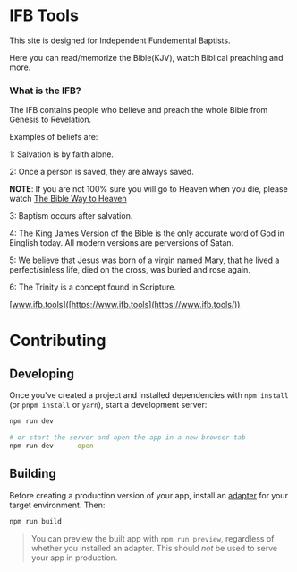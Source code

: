 # IFB Tools

This site is designed for Independent Fundemental Baptists.

Here you can read/memorize the Bible(KJV), watch Biblical preaching and more.

### What is the IFB?

The IFB contains people who believe and preach the whole Bible from Genesis to Revelation.

Examples of beliefs are:

1: Salvation is by faith alone.

2: Once a person is saved, they are always saved.

**NOTE**: If you are not 100% sure you will go to Heaven when you die, please watch [The Bible Way to Heaven](https://www.youtube.com/watch?v=fgAvQbVrSIM&ab_channel=VerityBaptistChurch)

3: Baptism occurs after salvation.

4: The King James Version of the Bible is the only accurate word of God in Einglish today. All modern versions are perversions of Satan.

5: We believe that Jesus was born of a virgin named Mary, that he lived a perfect/sinless life, died on the cross, was buried and rose again.

6: The Trinity is a concept found in Scripture.

[www.ifb.tools]([https://www.ifb.tools](https://www.ifb.tools/))

# Contributing

## Developing

Once you've created a project and installed dependencies with `npm install` (or `pnpm install` or `yarn`), start a development server:

```bash
npm run dev

# or start the server and open the app in a new browser tab
npm run dev -- --open
```

## Building

Before creating a production version of your app, install an [adapter](https://kit.svelte.dev/docs#adapters) for your target environment. Then:

```bash
npm run build
```

> You can preview the built app with `npm run preview`, regardless of whether you installed an adapter. This should _not_ be used to serve your app in production.
